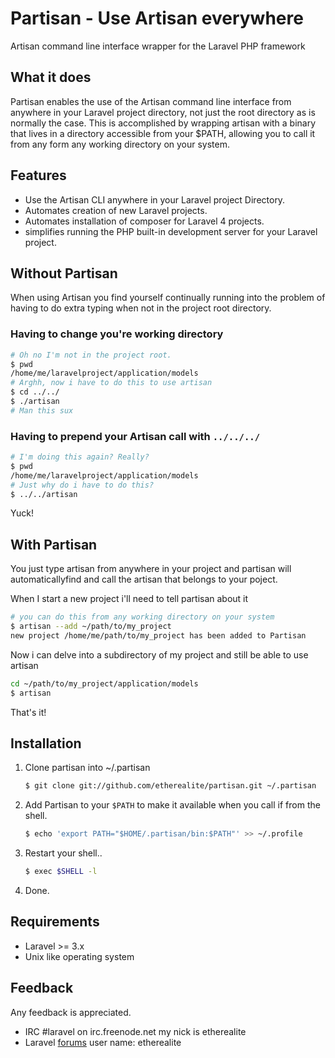Partisan - Use Artisan everywhere
====
Artisan command line interface wrapper for the Laravel 
PHP framework

## What it does
Partisan enables the use of the Artisan command line 
interface from anywhere in your  Laravel project directory, 
not just the root directory as is normally the case.
This is accomplished by wrapping artisan with a binary
that lives in a directory accessible from your $PATH,
allowing you to call it from any form any working
directory on your system.

## Features
* Use the Artisan CLI anywhere in your Laravel project Directory.
* Automates creation of new Laravel projects.
* Automates installation of composer for Laravel 4 projects.
* simplifies running the PHP built-in development server for your Laravel project.

## Without Partisan
When using Artisan you find yourself continually running
into the problem of having to do extra typing when not in the
project root directory.

### Having to change you're working directory
```bash
# Oh no I'm not in the project root.
$ pwd
/home/me/laravelproject/application/models
# Arghh, now i have to do this to use artisan
$ cd ../../
$ ./artisan
# Man this sux
```

### Having to prepend your Artisan call with ```../../../```
```bash
# I'm doing this again? Really?
$ pwd
/home/me/laravelproject/application/models
# Just why do i have to do this?
$ ../../artisan
```

Yuck!

## With Partisan
You just type artisan from anywhere in your project and 
partisan will automaticallyfind and call the artisan 
that belongs to your poject.

When I start a new project i'll need to tell 
partisan about it
```bash
# you can do this from any working directory on your system
$ artisan --add ~/path/to/my_project
new project /home/me/path/to/my_project has been added to Partisan
```

Now i can delve into a subdirectory of my project and
still be able to use artisan
```bash
cd ~/path/to/my_project/application/models
$ artisan
```
That's it!

## Installation
1. Clone partisan into ~/.partisan

   ```sh
   $ git clone git://github.com/etherealite/partisan.git ~/.partisan
   ```

2. Add Partisan to your `$PATH` to make it available when you call 
if from the shell.

   ~~~ sh
   $ echo 'export PATH="$HOME/.partisan/bin:$PATH"' >> ~/.profile
   ~~~
4. Restart your shell..

    ~~~ sh
    $ exec $SHELL -l
    ~~~
5. Done.


## Requirements
* Laravel >= 3.x
* Unix like operating system

## Feedback
Any feedback is appreciated.
- IRC #laravel on irc.freenode.net my nick is etherealite
- Laravel [forums](http://forums.laravel.com/) user name: etherealite

